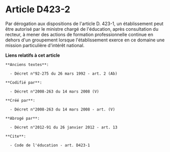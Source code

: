 # Article D423-2

Par dérogation aux dispositions de l'article D. 423-1, un établissement peut être autorisé par le ministre chargé de
l'éducation, après consultation du recteur, à mener des actions de formation professionnelle continue en dehors d'un
groupement lorsque l'établissement exerce en ce domaine une mission particulière d'intérêt national.

**Liens relatifs à cet article**

	**Anciens textes**:

	  - Décret n°92-275 du 26 mars 1992 - art. 2 (Ab)

	**Codifié par**:

	  - Décret n°2008-263 du 14 mars 2008 (V)

	**Créé par**:

	  - Décret n°2008-263 du 14 mars 2008 - art. (V)

	**Abrogé par**:

	  - Décret n°2012-91 du 26 janvier 2012 - art. 13

	**Cite**:

	  - Code de l'éducation - art. D423-1
